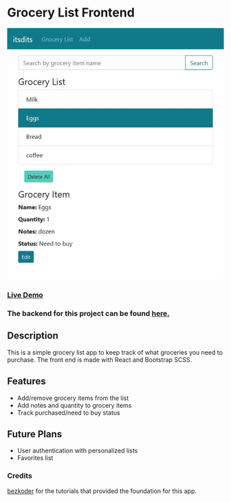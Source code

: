 # Grocery List Frontend

![Grocery List webapp](readme.jpg?raw=true "Grocery List webapp")

### <a href="http://grocery.itsdits.com/">Live Demo</a>

### The backend for this project can be found <a href="github.com/trdillon/grocery-list-spring">here.</a>

## Description
This is a simple grocery list app to keep track of what groceries you need to purchase.
The front end is made with React and Bootstrap SCSS.

## Features
* Add/remove grocery items from the list
* Add notes and quantity to grocery items
* Track purchased/need to buy status

## Future Plans
* User authentication with personalized lists
* Favorites list

### Credits
<a href="https://bezkoder.com/">bezkoder</a> for the tutorials that provided the foundation for this app.
